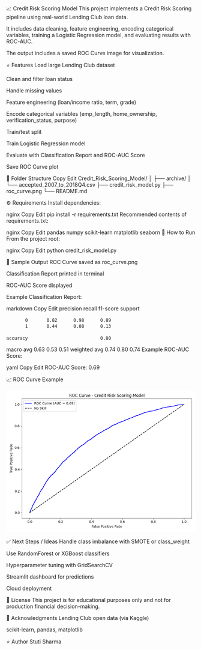 📈 Credit Risk Scoring Model
This project implements a Credit Risk Scoring pipeline using real-world Lending Club loan data.

It includes data cleaning, feature engineering, encoding categorical variables, training a Logistic Regression model, and evaluating results with ROC-AUC.

The output includes a saved ROC Curve image for visualization.

⭐️ Features
Load large Lending Club dataset

Clean and filter loan status

Handle missing values

Feature engineering (loan/income ratio, term, grade)

Encode categorical variables (emp_length, home_ownership, verification_status, purpose)

Train/test split

Train Logistic Regression model

Evaluate with Classification Report and ROC-AUC Score

Save ROC Curve plot

📂 Folder Structure
Copy
Edit
Credit_Risk_Scoring_Model/
│
├── archive/
│   └── accepted_2007_to_2018Q4.csv
├── credit_risk_model.py
├── roc_curve.png
└── README.md

⚙️ Requirements
Install dependencies:

nginx
Copy
Edit
pip install -r requirements.txt
Recommended contents of requirements.txt:

nginx
Copy
Edit
pandas
numpy
scikit-learn
matplotlib
seaborn
🚀 How to Run
From the project root:

nginx
Copy
Edit
python credit_risk_model.py

🧭 Sample Output
ROC Curve saved as roc_curve.png

Classification Report printed in terminal

ROC-AUC Score displayed

Example Classification Report:

markdown
Copy
Edit
              precision    recall  f1-score   support

           0       0.82      0.98      0.89
           1       0.44      0.08      0.13

    accuracy                           0.80
   macro avg       0.63      0.53      0.51
weighted avg       0.74      0.80      0.74
Example ROC-AUC Score:

yaml
Copy
Edit
ROC-AUC Score: 0.69

📈 ROC Curve Example

![ROC Curve](roc_curve.png)

✅ Next Steps / Ideas
Handle class imbalance with SMOTE or class_weight

Use RandomForest or XGBoost classifiers

Hyperparameter tuning with GridSearchCV

Streamlit dashboard for predictions

Cloud deployment

📜 License
This project is for educational purposes only and not for production financial decision-making.

🙏 Acknowledgments
Lending Club open data (via Kaggle)

scikit-learn, pandas, matplotlib

⭐️ Author
Stuti Sharma
